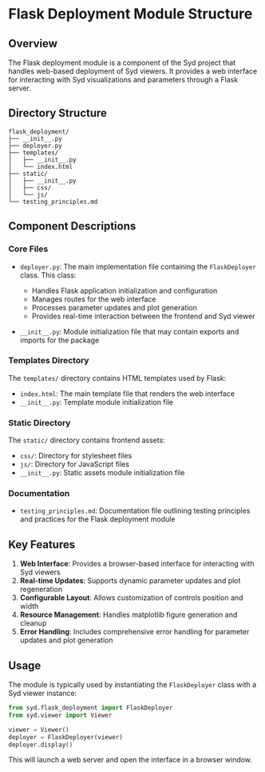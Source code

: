# Flask Deployment Module Structure

## Overview
The Flask deployment module is a component of the Syd project that handles web-based deployment of Syd viewers. It provides a web interface for interacting with Syd visualizations and parameters through a Flask server.

## Directory Structure

```
flask_deployment/
├── __init__.py
├── deployer.py
├── templates/
│   ├── __init__.py
│   └── index.html
├── static/
│   ├── __init__.py
│   ├── css/
│   └── js/
└── testing_principles.md
```

## Component Descriptions

### Core Files

- `deployer.py`: The main implementation file containing the `FlaskDeployer` class. This class:
  - Handles Flask application initialization and configuration
  - Manages routes for the web interface
  - Processes parameter updates and plot generation
  - Provides real-time interaction between the frontend and Syd viewer

- `__init__.py`: Module initialization file that may contain exports and imports for the package

### Templates Directory

The `templates/` directory contains HTML templates used by Flask:

- `index.html`: The main template file that renders the web interface
- `__init__.py`: Template module initialization file

### Static Directory

The `static/` directory contains frontend assets:

- `css/`: Directory for stylesheet files
- `js/`: Directory for JavaScript files
- `__init__.py`: Static assets module initialization file

### Documentation

- `testing_principles.md`: Documentation file outlining testing principles and practices for the Flask deployment module

## Key Features

1. **Web Interface**: Provides a browser-based interface for interacting with Syd viewers
2. **Real-time Updates**: Supports dynamic parameter updates and plot regeneration
3. **Configurable Layout**: Allows customization of controls position and width
4. **Resource Management**: Handles matplotlib figure generation and cleanup
5. **Error Handling**: Includes comprehensive error handling for parameter updates and plot generation

## Usage

The module is typically used by instantiating the `FlaskDeployer` class with a Syd viewer instance:

```python
from syd.flask_deployment import FlaskDeployer
from syd.viewer import Viewer

viewer = Viewer()
deployer = FlaskDeployer(viewer)
deployer.display()
```

This will launch a web server and open the interface in a browser window. 